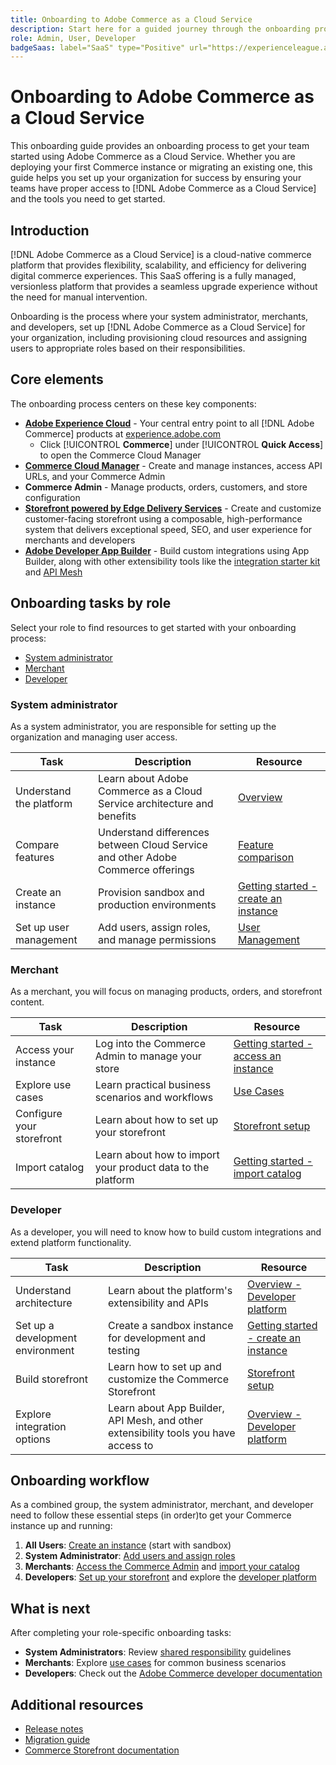 ```yaml
---
title: Onboarding to Adobe Commerce as a Cloud Service
description: Start here for a guided journey through the onboarding process to Adobe Commerce as a Cloud Service.
role: Admin, User, Developer
badgeSaas: label="SaaS" type="Positive" url="https://experienceleague.adobe.com/en/docs/commerce/user-guides/product-solutions" tooltip="Applies to Adobe Commerce as a Cloud Service and Adobe Commerce Optimizer projects (Adobe-managed SaaS infrastructure)."
---
```


# Onboarding to Adobe Commerce as a Cloud Service

This onboarding guide provides an onboarding process to get your team started using Adobe Commerce as a Cloud Service. Whether you are deploying your first Commerce instance or migrating an existing one, this guide helps you set up your organization for success by ensuring your teams have proper access to [!DNL Adobe Commerce as a Cloud Service] and the tools you need to get started.

## Introduction

[!DNL Adobe Commerce as a Cloud Service] is a cloud-native commerce platform that provides flexibility, scalability, and efficiency for delivering digital commerce experiences. This SaaS offering is a fully managed, versionless platform that provides a seamless upgrade experience without the need for manual intervention.

Onboarding is the process where your system administrator, merchants, and developers, set up [!DNL Adobe Commerce as a Cloud Service] for your organization, including provisioning cloud resources and assigning users to appropriate roles based on their responsibilities.

## Core elements

The onboarding process centers on these key components:

* **[Adobe Experience Cloud](https://experience.adobe.com/)** - Your central entry point to all [!DNL Adobe Commerce] products at [experience.adobe.com](https://experience.adobe.com/)
  * Click [!UICONTROL **Commerce**] under [!UICONTROL **Quick Access**] to open the Commerce Cloud Manager
* **[Commerce Cloud Manager](https://experience.adobe.com/#/commerce/cloud-service)** - Create and manage instances, access API URLs, and your Commerce Admin
* **Commerce Admin** - Manage products, orders, customers, and store configuration
* **[Storefront powered by Edge Delivery Services](./storefront.md)** - Create and customize customer-facing storefront using a composable, high-performance system that delivers exceptional speed, SEO, and user experience for merchants and developers
* **[Adobe Developer App Builder](https://developer.adobe.com/app-builder/)** - Build custom integrations using App Builder, along with other extensibility tools like the [integration starter kit](https://developer.adobe.com/commerce/extensibility/starter-kit/integration/) and [API Mesh](https://developer.adobe.com/graphql-mesh-gateway/)

## Onboarding tasks by role

Select your role to find resources to get started with your onboarding process:

* [System administrator](#system-administrator)
* [Merchant](#merchant)
* [Developer](#developer)

### System administrator

As a system administrator, you are responsible for setting up the organization and managing user access.

| Task | Description | Resource |
|------|-------------|----------|
| Understand the platform | Learn about Adobe Commerce as a Cloud Service architecture and benefits | [Overview](overview.md) |
| Compare features | Understand differences between Cloud Service and other Adobe Commerce offerings | [Feature comparison](feature-comparison.md) |
| Create an instance | Provision sandbox and production environments | [Getting started - create an instance](getting-started.md#create-an-instance) |
| Set up user management | Add users, assign roles, and manage permissions | [User Management](user-management.md) |

### Merchant

As a merchant, you will focus on managing products, orders, and storefront content.

| Task | Description | Resource |
|------|-------------|----------|
| Access your instance | Log into the Commerce Admin to manage your store | [Getting started - access an instance](./getting-started.md#access-an-instance) |
| Explore use cases | Learn practical business scenarios and workflows | [Use Cases](./use-cases.md) |
| Configure your storefront | Learn about how to set up your storefront | [Storefront setup](./storefront.md) |
| Import catalog | Learn about how to import your product data to the platform | [Getting started - import catalog](./getting-started.md#import-your-catalog) |

### Developer

As a developer, you will need to know how to build custom integrations and extend platform functionality.

| Task | Description | Resource |
|------|-------------|----------|
| Understand architecture | Learn about the platform's extensibility and APIs | [Overview - Developer platform](overview.md#developer-platform) |
| Set up a development environment | Create a sandbox instance for development and testing | [Getting started - create an instance](getting-started.md#create-an-instance) |
| Build storefront | Learn how to set up and customize the Commerce Storefront | [Storefront setup](./storefront.md) |
| Explore integration options | Learn about App Builder, API Mesh, and other extensibility tools you have access to | [Overview - Developer platform](overview.md#developer-platform) |

## Onboarding workflow

As a combined group, the system administrator, merchant, and developer need to follow these essential steps (in order)to get your Commerce instance up and running:

1. **All Users**: [Create an instance](getting-started.md#create-an-instance) (start with sandbox)
1. **System Administrator**: [Add users and assign roles](user-management.md#add-users-and-admins)
1. **Merchants**: [Access the Commerce Admin](getting-started.md#access-an-instance) and [import your catalog](getting-started.md#import-your-catalog)
1. **Developers**: [Set up your storefront](storefront.md) and explore the [developer platform](overview.md#developer-platform)

## What is next

After completing your role-specific onboarding tasks:

* **System Administrators**: Review [shared responsibility](shared-responsibility.md) guidelines
* **Merchants**: Explore [use cases](use-cases.md) for common business scenarios
* **Developers**: Check out the [Adobe Commerce developer documentation](https://developer.adobe.com/commerce/docs)

## Additional resources

* [Release notes](release-notes.md)
* [Migration guide](migration/overview.md)
* [Commerce Storefront documentation](https://experienceleague.adobe.com/developer/commerce/storefront/)
